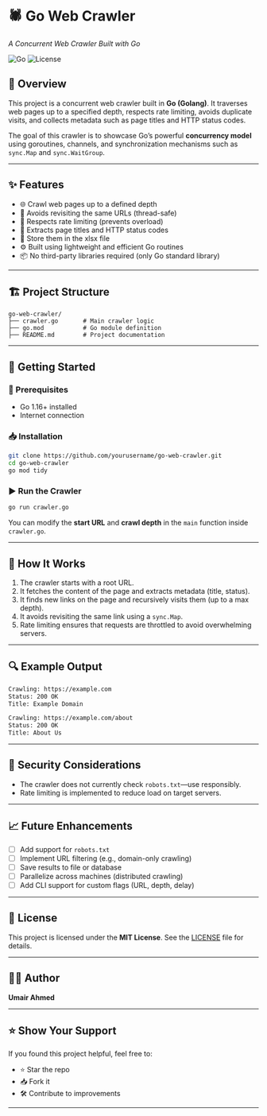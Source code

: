 # 🕷️ Go Web Crawler

*A Concurrent Web Crawler Built with Go*

![Go](https://img.shields.io/badge/Language-Go-blue.svg)
![License](https://img.shields.io/badge/license-MIT-green.svg)

## 📌 Overview

This project is a concurrent web crawler built in **Go (Golang)**. It traverses web pages up to a specified depth, respects rate limiting, avoids duplicate visits, and collects metadata such as page titles and HTTP status codes.

The goal of this crawler is to showcase Go’s powerful **concurrency model** using goroutines, channels, and synchronization mechanisms such as `sync.Map` and `sync.WaitGroup`.

---

## ✨ Features

* 🌐 Crawl web pages up to a defined depth
* 🔁 Avoids revisiting the same URLs (thread-safe)
* 🚦 Respects rate limiting (prevents overload)
* 📝 Extracts page titles and HTTP status codes
* 📝 Store them in the xlsx file
* ⚙️ Built using lightweight and efficient Go routines
* 📦 No third-party libraries required (only Go standard library)

---

## 🏗️ Project Structure

```
go-web-crawler/
├── crawler.go       # Main crawler logic
├── go.mod           # Go module definition
├── README.md        # Project documentation
```

---

## 🚀 Getting Started

### 🔧 Prerequisites

* Go 1.16+ installed
* Internet connection

### 📥 Installation

```bash
git clone https://github.com/yourusername/go-web-crawler.git
cd go-web-crawler
go mod tidy
```

### ▶️ Run the Crawler

```bash
go run crawler.go
```

You can modify the **start URL** and **crawl depth** in the `main` function inside `crawler.go`.

---

## 🧠 How It Works

1. The crawler starts with a root URL.
2. It fetches the content of the page and extracts metadata (title, status).
3. It finds new links on the page and recursively visits them (up to a max depth).
4. It avoids revisiting the same link using a `sync.Map`.
5. Rate limiting ensures that requests are throttled to avoid overwhelming servers.

---

## 🔍 Example Output

```bash
Crawling: https://example.com
Status: 200 OK
Title: Example Domain

Crawling: https://example.com/about
Status: 200 OK
Title: About Us
```

---

## 🔐 Security Considerations

* The crawler does not currently check `robots.txt`—use responsibly.
* Rate limiting is implemented to reduce load on target servers.

---

## 📈 Future Enhancements

* [ ] Add support for `robots.txt`
* [ ] Implement URL filtering (e.g., domain-only crawling)
* [ ] Save results to file or database
* [ ] Parallelize across machines (distributed crawling)
* [ ] Add CLI support for custom flags (URL, depth, delay)

---

## 🧾 License

This project is licensed under the **MIT License**.
See the [LICENSE](./LICENSE) file for details.

---

## 🙋‍♂️ Author

**Umair Ahmed**


---

## ⭐ Show Your Support

If you found this project helpful, feel free to:

* ⭐ Star the repo
* 📥 Fork it
* 🛠️ Contribute to improvements

---

